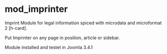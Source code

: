 # mod_imprinter
Imprint Module for legal information spiced with microdata and microformat 2 [h-card].

Put Imprinter on any page in position, article or sidebar.

Module installed and testet in Joomla 3.4.1
